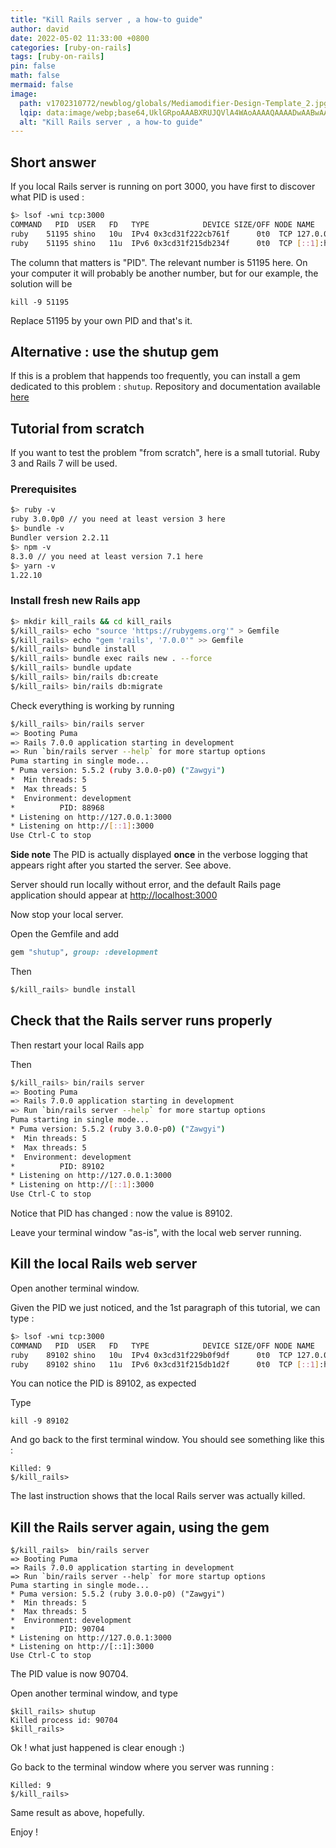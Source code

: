 ```yaml
---
title: "Kill Rails server , a how-to guide"
author: david
date: 2022-05-02 11:33:00 +0800
categories: [ruby-on-rails]
tags: [ruby-on-rails]
pin: false
math: false
mermaid: false
image:
  path: v1702310772/newblog/globals/Mediamodifier-Design-Template_2.jpg
  lqip: data:image/webp;base64,UklGRpoAAABXRUJQVlA4WAoAAAAQAAAADwAABwAAQUxQSDIAAAARL0AmbZurmr57yyIiqE8oiG0bejIYEQTgqiDA9vqnsUSI6H+oAERp2HZ65qP/VIAWAFZQOCBCAAAA8AEAnQEqEAAIAAVAfCWkAALp8sF8rgRgAP7o9FDvMCkMde9PK7euH5M1m6VWoDXf2FkP3BqV0ZYbO6NA/VFIAAAA
  alt: "Kill Rails server , a how-to guide"
---
```


## Short answer

If you local Rails server is running on port 3000, you have first to discover what PID is used :

```bash
$> lsof -wni tcp:3000
COMMAND   PID  USER   FD   TYPE            DEVICE SIZE/OFF NODE NAME
ruby    51195 shino   10u  IPv4 0x3cd31f222cb761f      0t0  TCP 127.0.0.1:hbci (LISTEN)
ruby    51195 shino   11u  IPv6 0x3cd31f215db234f      0t0  TCP [::1]:hbci (LISTEN)
```

The column that matters is "PID". The relevant number is 51195 here. On your computer it will probably be another number, but for our example, the solution will be


```shell
kill -9 51195
```

Replace 51195 by your own PID and that's it.

## Alternative : use the shutup gem

If this is a problem that happends too frequently, you can install a gem dedicated to this problem : `shutup`. Repository and documentation available [here](https://github.com/lorenzosinisi/shutup)

## Tutorial from scratch

If you want to test the problem "from scratch", here is a small tutorial. Ruby 3 and Rails 7 will be used.

### Prerequisites

```bash  
$> ruby -v  
ruby 3.0.0p0 // you need at least version 3 here  
$> bundle -v  
Bundler version 2.2.11  
$> npm -v  
8.3.0 // you need at least version 7.1 here  
$> yarn -v  
1.22.10
```

### Install fresh new Rails app

```bash  
$> mkdir kill_rails && cd kill_rails  
$/kill_rails> echo "source 'https://rubygems.org'" > Gemfile  
$/kill_rails> echo "gem 'rails', '7.0.0'" >> Gemfile  
$/kill_rails> bundle install  
$/kill_rails> bundle exec rails new . --force
$/kill_rails> bundle update  
$/kill_rails> bin/rails db:create  
$/kill_rails> bin/rails db:migrate  
```

Check everything is working by running 

```bash  
$/kill_rails> bin/rails server
=> Booting Puma
=> Rails 7.0.0 application starting in development 
=> Run `bin/rails server --help` for more startup options
Puma starting in single mode...
* Puma version: 5.5.2 (ruby 3.0.0-p0) ("Zawgyi")
*  Min threads: 5
*  Max threads: 5
*  Environment: development
*          PID: 88968
* Listening on http://127.0.0.1:3000
* Listening on http://[::1]:3000
Use Ctrl-C to stop
```

**Side note** The PID is actually displayed **once** in the verbose logging that appears right after you started the server. See above.

Server should run locally without error, and the default Rails page application should appear at [http://localhost:3000](http://localhost:3000)

Now stop your local server.

Open the Gemfile and add

```ruby
gem "shutup", group: :development
```  

Then
```bash  
$/kill_rails> bundle install
```

## Check that the Rails server runs properly

Then restart your local Rails app

Then
```bash  
$/kill_rails> bin/rails server
=> Booting Puma
=> Rails 7.0.0 application starting in development 
=> Run `bin/rails server --help` for more startup options
Puma starting in single mode...
* Puma version: 5.5.2 (ruby 3.0.0-p0) ("Zawgyi")
*  Min threads: 5
*  Max threads: 5
*  Environment: development
*          PID: 89102
* Listening on http://127.0.0.1:3000
* Listening on http://[::1]:3000
Use Ctrl-C to stop
```

Notice that PID has changed : now the value is 89102.

Leave your terminal window "as-is", with the local web server running. 

## Kill the local Rails web server

Open another terminal window.

Given the PID we just noticed, and the 1st paragraph of this tutorial, we can type :

```bash
$> lsof -wni tcp:3000
COMMAND   PID  USER   FD   TYPE            DEVICE SIZE/OFF NODE NAME
ruby    89102 shino   10u  IPv4 0x3cd31f229b0f9df      0t0  TCP 127.0.0.1:hbci (LISTEN)
ruby    89102 shino   11u  IPv6 0x3cd31f215db1d2f      0t0  TCP [::1]:hbci (LISTEN)
```

You can notice the PID is 89102, as expected

Type
```shell
kill -9 89102
```

And go back to the first terminal window. You should see something like this :

```shell
Killed: 9
$/kill_rails>
```

The last instruction shows that the local Rails server was actually killed.

## Kill the Rails server again, using the gem


```shell
$/kill_rails>  bin/rails server
=> Booting Puma
=> Rails 7.0.0 application starting in development 
=> Run `bin/rails server --help` for more startup options
Puma starting in single mode...
* Puma version: 5.5.2 (ruby 3.0.0-p0) ("Zawgyi")
*  Min threads: 5
*  Max threads: 5
*  Environment: development
*          PID: 90704
* Listening on http://127.0.0.1:3000
* Listening on http://[::1]:3000
Use Ctrl-C to stop
```

The PID value is now 90704.

Open another terminal window, and type
```shell
$kill_rails> shutup
Killed process id: 90704
$kill_rails>
```

Ok ! what just happened is clear enough :)

Go back to the terminal window where you server was running :
```shell
Killed: 9
$/kill_rails>
```

Same result as above, hopefully.

Enjoy !